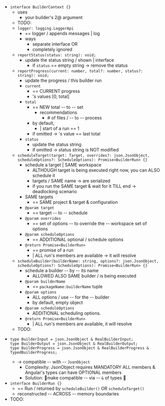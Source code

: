 * `interface BuilderContext {}`
  * uses
    * your builder's 2@ argument
  * TODO:
  * `logger: logging.LoggerApi`
    * == logger / appends messages | log
    * ways
      * separate interface OR
      * completely ignored
  * `reportStatus(status: string): void;`
    * update the status string / shown | interface
      * if `status` == empty string -> remove the status
  * `reportProgress(current: number, total?: number, status?: string): void;`
    * update the progress / this builder run
    * `current`
      * == CURRENT progress
      * 's values [0, total]
    * `total`
      * == NEW total -- to -- set
        * recommendations
          * \# of files / -- to -- process
      * by default,
        * | start of a run == 1
      * if omitted -> 's value == last total
    * `status`
      * update the status string
      * if omitted -> status string is NOT modified
  * `scheduleTarget(target: Target, overrides?: json.JsonObject, scheduleOptions?: ScheduleOptions): Promise<BuilderRun> {}`
    * schedule a target | SAME workspace
      * ALTHOUGH target is being executed right now, you can ALSO schedule it
      * targets / SAME name -> are serialized
      * if you run the SAME target & wait for it TILL end -> deadlocking scenario
    * SAME targets
      * == SAME project & target & configuration
    * `@param target`
      * == target -- to -- schedule
    * `@param overrides`
      * == set of options -- to override the -- workspace set of options
    * `@param scheduleOptions`
      * == ADDITIONAL optional / schedule options
    * `@return Promise<BuilderRun>`
      * == promise of a run
      * | ALL run's members are available -> it will resolve
  * `scheduleBuilder(builderName: string, options?: json.JsonObject, scheduleOptions?: ScheduleOptions): Promise<BuilderRun> {}`
    * schedule a builder -- by -- its name
      * ALLOWED ALSO SAME builder / is being executed
    * `@param builderName`
      * == `packageName:builderName` tuple
    * `@param options`
      * ALL options / use -- for the -- builder
      * by default, empty object
    * `@param scheduleOptions`
      * ADDITIONAL scheduling options.
    * `@return Promise<BuilderRun>`
      * | ALL run's members are available, it will resolve
  * TODO:
*
  ```
  type BuilderInput = json.JsonObject & RealBuilderInput;
  type BuilderOutput = json.JsonObject & RealBuilderOutput;
  type BuilderProgress = json.JsonObject & RealBuilderProgress & TypedBuilderProgress;
  ```
  * -> compatible -- with -- `JsonObject`
    * Complexity: JsonObject requires MANDATORY ALL members & Angular's types can have OPTIONAL members
    * Solution: 🧠make compatible -- via -- `&` of types 🧠
* `interface BuilderRun {}`
  * == Run / returned by `scheduleBuilder()` OR `scheduleTarget()`
  * reconstructed -- ACROSS -- memory boundaries
* TODO:
